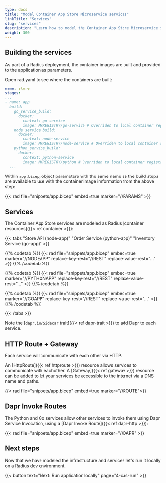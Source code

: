 ```yaml
---
type: docs
title: "Model Container App Store Microservice services"
linkTitle: "Services"
slug: "services"
description: "Learn how to model the Container App Store Microservice services"
weight: 300
---
```


## Building the services

As part of a Radius deployment, the container images are built and provided to the application as parameters.

Open rad.yaml to see where the containers are built:

<!-- {{% alert title="Local container registry" color="info" %}}
When deployed, the Docker images are built and pushed to the registries specified within `build.docker.image`. 
When running locally with [`rad app run`]({{< ref rad_application_run >}}), the containers are instead built and pushed to the [local container registry]({{< ref "dev-environments#local-container-registry" >}}).
{{% /alert %}} -->

```yaml
name: store
stages:
...
- name: app
  build:
    go_service_build:
      docker:
        context: go-service
        image: MYREGISTRY/go-service # Overriden to local container registry when run locally
    node_service_build:
      docker:
        context: node-service
        image: MYREGISTRY/node-service # Overriden to local container registry when run locally
    python_service_build:
      docker:
        context: python-service
        image: MYREGISTRY/python # Overriden to local container registry when run locally
  ...
```

Within `app.bicep`, object parameters with the same name as the build steps are available to use with the container image imformation from the above step:

{{< rad file="snippets/app.bicep" embed=true marker="//PARAMS" >}}

## Services

The Container App Store services are modeled as Radius [container resources]({{< ref container >}}):

{{< tabs "Store API (node-app)" "Order Service (python-app)" "Inventory Service (go-app)" >}}

{{% codetab %}}
{{< rad file="snippets/app.bicep" embed=true marker="//NODEAPP" replace-key-rest="//REST" replace-value-rest="..." >}}
{{% /codetab %}}

{{% codetab %}}
{{< rad file="snippets/app.bicep" embed=true marker="//PYTHONAPP" replace-key-rest="//REST" replace-value-rest="..." >}}
{{% /codetab %}}

{{% codetab %}}
{{< rad file="snippets/app.bicep" embed=true marker="//GOAPP" replace-key-rest="//REST" replace-value-rest="..." >}}
{{% /codetab %}}

{{< /tabs >}}

Note the [`dapr.io/Sidecar` trait]({{< ref dapr-trait >}}) to add Dapr to each service.

## HTTP Route + Gateway

Each service will communicate with each other via HTTP.

An [HttpRoute]({{< ref httproute >}}) resource allows services to communicate with eachother. A [Gateway]({{< ref gateway >}}) resource can be added to let your services be accessible to the internet via a DNS name and paths.

{{< rad file="snippets/app.bicep" embed=true marker="//ROUTE">}}

## Dapr Invoke Routes

The Python and Go services allow other services to invoke them using Dapr Service Invocation, using a [Dapr Invoke Route]({{< ref dapr-http >}}):

{{< rad file="snippets/app.bicep" embed=true marker="//DAPR" >}}

## Next steps

Now that we have modeled the infrastructure and services let's run it locally on a Radius dev environment.

{{< button text="Next: Run application locally" page="4-cas-run" >}}
